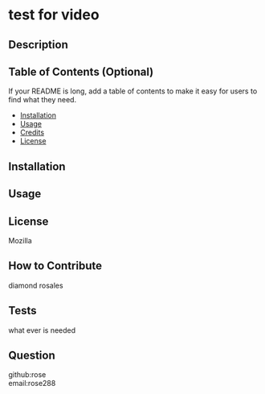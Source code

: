 # test for video
## Description

 

## Table of Contents (Optional)
If your README is long, add a table of contents to make it easy for users to find what they need.
- [Installation](#installation)
- [Usage](#usage)
- [Credits](#credits)
- [License](#license)

## Installation


## Usage



## License
Mozilla
 
 
## How to Contribute
 
diamond rosales
## Tests

what ever is needed 


## Question
github:rose <br>
email:rose288


